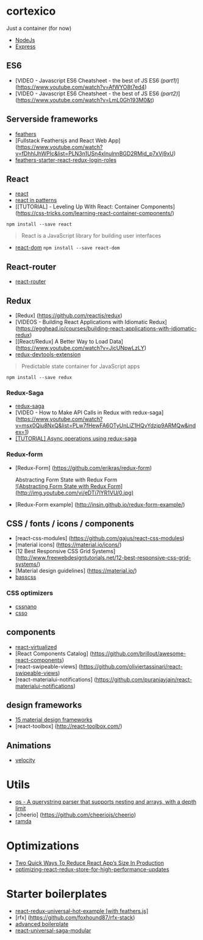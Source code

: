 

# cortexico
Just a container (for now)

* [NodeJs](https://nodejs.org)
* [Express](http://expressjs.com/)

## ES6    
* [VIDEO - Javascript ES6 Cheatsheet - the best of JS ES6 *(part1)*] (https://www.youtube.com/watch?v=AfWYO8t7ed4)
* [VIDEO - Javascript ES6 Cheatsheet - the best of JS ES6 *(part2)*] (https://www.youtube.com/watch?v=LmL0Gh193M0&t)



## Serverside frameworks
* [feathers](http://feathersjs.com/)
* [Fullstack Feathersjs and React Web App] (https://www.youtube.com/watch?v=fDhhlJhWPIc&list=PLN3n1USn4xlnulnnBGD2RMid_p7xVj9xU)
* [feathers-starter-react-redux-login-roles](https://github.com/eddyystop/feathers-starter-react-redux-login-roles)


## React
* [react](https://github.com/facebook/react)   
* [react in patterns](https://github.com/krasimir/react-in-patterns)
* [[TUTORIAL] - Leveling Up With React: Container Components] (https://css-tricks.com/learning-react-container-components/)

`npm install --save react`

>  React is a JavaScript library for building user interfaces

* [react-dom](https://www.npmjs.com/package/react-dom)
`npm install --save react-dom`

## React-router
* [react-router](https://github.com/ReactTraining/react-router)

## Redux

* [Redux] (https://github.com/reactjs/redux)
* [VIDEOS - Building React Applications with Idiomatic Redux] (https://egghead.io/courses/building-react-applications-with-idiomatic-redux)
* [[React/Redux] A Better Way to Load Data] (https://www.youtube.com/watch?v=JicUNpwLzLY)
* [redux-devtools-extension](https://github.com/zalmoxisus/redux-devtools-extension)

>  Predictable state container for JavaScript apps

`npm install --save redux`

### Redux-Saga
* [redux-saga](https://github.com/yelouafi/redux-saga)
* [VIDEO - How to Make API Calls in Redux with redux-saga] (https://www.youtube.com/watch?v=msx0Qiu8NxQ&list=PLw7fHewFA6OTyUnLiZ1HQvYdzjp9ARMQw&index=1)
* [[TUTORIAL] Async operations using redux-saga](https://medium.freecodecamp.com/async-operations-using-redux-saga-2ba02ae077b3#.985blouvr)


### Redux-form
* [Redux-Form] (https://github.com/erikras/redux-form)    

  Abstracting Form State with Redux Form    
  [![Abstracting Form State with Redux Form] (http://img.youtube.com/vi/eDTi7lYR1VU/0.jpg)](http://www.youtube.com/watch?v=eDTi7lYR1VU "Abstracting Form State with Redux Form")    
* [Redux-Form example] (http://insin.github.io/redux-form-example/)

## CSS / fonts / icons / components
* [react-css-modules] (https://github.com/gajus/react-css-modules)    
* [material icons] (https://material.io/icons/)   
* [12 Best Responsive CSS Grid Systems] (http://www.freewebdesigntutorials.net/12-best-responsive-css-grid-systems/)
* [Material design guidelines] (https://material.io/)
* [basscss](http://basscss.com/)


### CSS optimizers

* [cssnano](https://github.com/ben-eb/cssnano)
* [csso](https://github.com/css/csso)

## components
* [react-virtualized](http://bvaughn.github.io/react-virtualized/)
* [React Components Catalog] (https://github.com/brillout/awesome-react-components)
* [react-swipeable-views] (https://github.com/oliviertassinari/react-swipeable-views)  
* [react-materialui-notifications] (https://github.com/puranjayjain/react-materialui-notifications)

## design frameworks
* [15 material design frameworks](http://tutorialzine.com/2016/03/the-15-best-material-design-frameworks-and-libraries/)
* [react-toolbox] (http://react-toolbox.com/)

## Animations
* [velocity](https://www.npmjs.com/package/velocity-react)

# Utils
* [qs - A querystring parser that supports nesting and arrays, with a depth limit](https://www.npmjs.com/package/qs)
* [cheerio] (https://github.com/cheeriojs/cheerio)
* [ramda](http://ramdajs.com/)

# Optimizations
* [Two Quick Ways To Reduce React App’s Size In Production](https://medium.com/@rajaraodv/two-quick-ways-to-reduce-react-apps-size-in-production-82226605771a#.ktmc7phxa)
* [optimizing-react-redux-store-for-high-performance-updates](https://medium.com/@lavrton/optimizing-react-redux-store-for-high-performance-updates-3ae6f7f1e4c1#.dtophxguv)

# Starter boilerplates
* [react-redux-universal-hot-example [with feathers.js]](https://github.com/bertho-zero/react-redux-universal-hot-example)
* [rfx] (https://github.com/foxhound87/rfx-stack)
* [advanced boilerplate](https://github.com/sebastian-software/advanced-boilerplate)
* [react-universal-saga-modular](https://github.com/xkawi/react-universal-saga-modular) 
